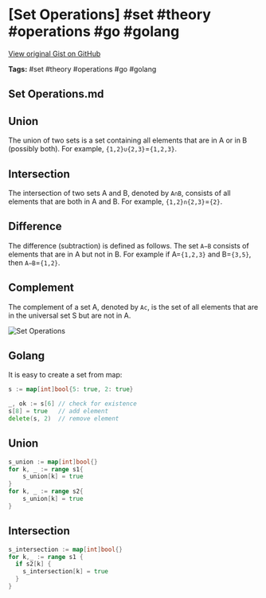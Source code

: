 # [Set Operations] #set #theory #operations #go #golang

[View original Gist on GitHub](https://gist.github.com/Integralist/3fef386bd3beefac93f71e2a074803fb)

**Tags:** #set #theory #operations #go #golang

## Set Operations.md

## Union

The union of two sets is a set containing all elements that are in A or in B (possibly both). For example, `{1,2}∪{2,3}`=`{1,2,3}`.

## Intersection

The intersection of two sets A and B, denoted by `A∩B`, consists of all elements that are both in A and B. For example, `{1,2}∩{2,3}`=`{2}`.

## Difference

The difference (subtraction) is defined as follows. The set `A−B` consists of elements that are in A but not in B. For example if A=`{1,2,3}` and B=`{3,5}`, then `A−B`=`{1,2}`.

## Complement

The complement of a set A, denoted by `Ac`, is the set of all elements that are in the universal set S but are not in A.

![Set Operations](https://www.onlinemathlearning.com/image-files/set-operations-venn-diagrams.png)

## Golang

It is easy to create a set from map:

```go
s := map[int]bool{5: true, 2: true}

_, ok := s[6] // check for existence
s[8] = true   // add element 
delete(s, 2)  // remove element
```

## Union

```go
s_union := map[int]bool{}
for k, _ := range s1{
    s_union[k] = true
}
for k, _ := range s2{
    s_union[k] = true
}
```

## Intersection

```go
s_intersection := map[int]bool{}
for k,_ := range s1 { 
  if s2[k] {
    s_intersection[k] = true
  }
}
```

